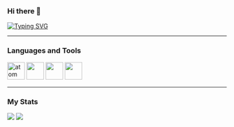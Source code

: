 ### Hi there 👋

[![Typing SVG](https://readme-typing-svg.demolab.com?font=Fira+Code&size=22&duration=4000&pause=100&color=7897F7&center=true&width=435&lines=Welcome+to+my+Git+Hub)](https://git.io/typing-svg)

---

### Languages and Tools

<img src="https://cdn.jsdelivr.net/gh/devicons/devicon/icons/html5/html5-original-wordmark.svg" title="atom" width="40" height="40"/>&nbsp;<img src="https://cdn.jsdelivr.net/gh/devicons/devicon/icons/css3/css3-original-wordmark.svg" itle="atom" width="40" height="40"/>&nbsp;<img src="https://cdn.jsdelivr.net/gh/devicons/devicon/icons/vscode/vscode-original.svg" itle="atom" width="40" height="40"/>&nbsp;<img src="https://cdn.jsdelivr.net/gh/devicons/devicon/icons/git/git-original.svg" itle="atom" width="40" height="40"/>&nbsp;

---

### My Stats
<div id="stats">
<img src="http://github-profile-summary-cards.vercel.app/api/cards/stats?username=yulii0&theme=default" />
<img src="http://github-profile-summary-cards.vercel.app/api/cards/repos-per-language?username=yulii0&theme=default" />
</div>

